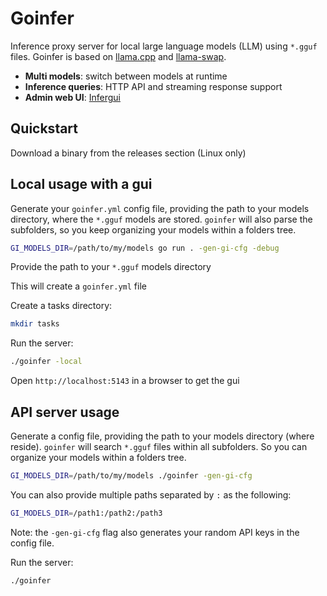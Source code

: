 # Goinfer

Inference proxy server for local large language models (LLM) using `*.gguf` files.
Goinfer is based on [llama.cpp](https://github.com/ggml-org/llama.cpp) and [llama-swap](https://github.com/mostlygeek/llama-swap).

- **Multi models**: switch between models at runtime
- **Inference queries**: HTTP API and streaming response support
- **Admin web UI**: [Infergui](https://github.com/synw/infergui)

## Quickstart

Download a binary from the releases section (Linux only)

## Local usage with a gui

Generate your `goinfer.yml` config file,
providing the path to your models directory,
where the `*.gguf` models are stored.
`goinfer` will also parse the subfolders, so you keep organizing your models within a folders tree.

```bash
GI_MODELS_DIR=/path/to/my/models go run . -gen-gi-cfg -debug
```

Provide the path to your `*.gguf` models directory

This will create a `goinfer.yml` file

Create a tasks directory:

```bash
mkdir tasks
```

Run the server:

```bash
./goinfer -local
```

Open `http://localhost:5143` in a browser to get the gui

## API server usage

Generate a config file, providing the path to your models directory (where  reside).
`goinfer` will search `*.gguf` files within all subfolders.
So you can organize your models within a folders tree.

```bash
GI_MODELS_DIR=/path/to/my/models ./goinfer -gen-gi-cfg
```

You can also provide multiple paths separated by `:` as the following:

```bash
GI_MODELS_DIR=/path1:/path2:/path3
```

Note: the `-gen-gi-cfg` flag also generates your random API keys in the config file.

Run the server:

```bash
./goinfer
```
